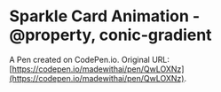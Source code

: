 # Sparkle Card Animation - @property, conic-gradient

A Pen created on CodePen.io. Original URL: [https://codepen.io/madewithai/pen/QwLOXNz](https://codepen.io/madewithai/pen/QwLOXNz).

